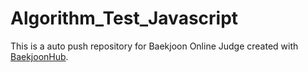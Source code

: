 # Algorithm_Test_Javascript
This is a auto push repository for Baekjoon Online Judge created with [BaekjoonHub](https://github.com/BaekjoonHub/BaekjoonHub).
